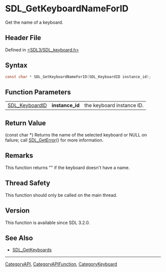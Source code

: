 # SDL_GetKeyboardNameForID

Get the name of a keyboard.

## Header File

Defined in [<SDL3/SDL_keyboard.h>](https://github.com/libsdl-org/SDL/blob/main/include/SDL3/SDL_keyboard.h)

## Syntax

```c
const char * SDL_GetKeyboardNameForID(SDL_KeyboardID instance_id);
```

## Function Parameters

|                                  |                 |                           |
| -------------------------------- | --------------- | ------------------------- |
| [SDL_KeyboardID](SDL_KeyboardID) | **instance_id** | the keyboard instance ID. |

## Return Value

(const char *) Returns the name of the selected keyboard or NULL on
failure; call [SDL_GetError](SDL_GetError)() for more information.

## Remarks

This function returns "" if the keyboard doesn't have a name.

## Thread Safety

This function should only be called on the main thread.

## Version

This function is available since SDL 3.2.0.

## See Also

- [SDL_GetKeyboards](SDL_GetKeyboards)






----
[CategoryAPI](CategoryAPI), [CategoryAPIFunction](CategoryAPIFunction), [CategoryKeyboard](CategoryKeyboard)

